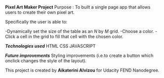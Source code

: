 **Pixel Art Maker Project**
Purpose : To built a single page app that allows users to create their own pixel art.

Specifically the user is able to:

-Dynamically set the size of the table as an _N_ by _M_ grid.
-Choose a color.
-Click a cell in the grid to fill that cell with the chosen color.

_**Technologies used**_
HTML
CSS
JAVASCRIPT

_**Future improvements**_
Styling improvements (i.e.to create a button which onclick changes the style of the layout).

This project is created by **Aikaterini Alvizou** for Udacity FEND Nanodegree.